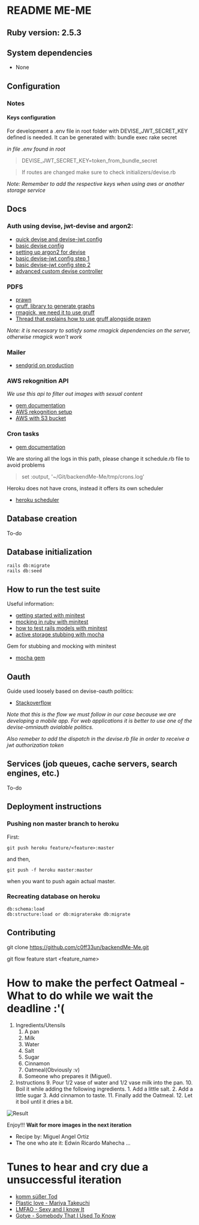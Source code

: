 # README ME-ME

## Ruby version: 2.5.3

## System dependencies

* None

## Configuration

### Notes

#### Keys configuration
For development a .env file in root folder with DEVISE_JWT_SECRET_KEY defined is needed. It can be generated with:
	bundle exec rake secret


*in file .env found in root*
>DEVISE_JWT_SECRET_KEY=token_from_bundle_secret

> If routes are changed make sure to check initializers/devise.rb

*Note: Remember to add the respective keys when using aws or another storage service*
#### 

## Docs

### Auth using devise, jwt-devise and argon2:
* [quick devise and devise-jwt config](https://medium.com/@nandhae/2019-how-i-set-up-authentication-with-jwt-in-just-a-few-lines-of-code-with-rails-5-api-devise-9db7d3cee2c0)
* [basic devise config](https://github.com/plataformatec/devise)
* [setting up argon2 for devise](https://ankane.org/devise-argon2)
* [basic devise-jwt config step 1](https://github.com/waiting-for-dev/devise-jwt/wiki/Configuring-devise-for-APIs)
* [basic devise-jwt config step 2](https://github.com/waiting-for-dev/devise-jwt)
* [advanced custom devise controller](https://thinkster.io/tutorials/rails-json-api/setting-up-users-and-authentication-for-our-api)

### PDFS
* [prawn](https://github.com/prawnpdf/prawn)
* [gruff, library to generate graphs](https://github.com/topfunky/gruff)
* [rmagick, we need it to use gruff](https://github.com/rmagick/rmagick)
* [Thread that explains how to use gruff alongside prawn](https://stackoverflow.com/questions/13071344/graphics-with-prawn)

*Note: it is necessary to satisfy some rmagick dependencies on the server, otherwise rmagick won't work*
### Mailer

* [sendgrid on production](https://stackoverflow.com/questions/44417596/action-mailer-production-rb-not-working-when-deployed-via-sendgrid-and-heroku)

### AWS rekognition API
*We use this api to filter out images with sexual content*
* [gem documentation](https://docs.aws.amazon.com/sdkforruby/api/Aws/Rekognition/Client.html#detect_moderation_labels-instance_method)
* [AWS rekognition setup](https://docs.aws.amazon.com/rekognition/latest/dg/moderation.html)
* [AWS with S3 bucket](https://stackoverflow.com/questions/55158595/rails-active-storage-aws-rekognition-detect-labels-filtered-labels)

### Cron tasks
*	[gem documentation](https://github.com/javan/whenever)

We are storing all the logs in this path, please change it schedule.rb file to avoid problems
>	set :output, '~/Git/backendMe-Me/tmp/crons.log'

Heroku does not have crons, instead it offers its own scheduler
* [heroku scheduler](https://devcenter.heroku.com/articles/scheduler)

## Database creation
To-do
## Database initialization
	
	rails db:migrate
	rails db:seed

## How to run the test suite
Useful information:
* [getting started with minitest](https://blog.codeship.com/getting-started-with-minitest/)
*	[mocking in ruby with minitest](https://semaphoreci.com/community/tutorials/mocking-in-ruby-with-minitest)
*	[how to test rails models with minitest](https://semaphoreci.com/community/tutorials/how-to-test-rails-models-with-minitest)
* [active storage stubbing with mocha](https://stackoverflow.com/questions/51603388/how-to-stub-file-size-on-active-storage-test-testunit)

Gem for stubbing and mocking with minitest
*	[mocha gem](https://github.com/freerange/mocha)

## Oauth
Guide used loosely based on devise-oauth politics:
* [Stackoverflow](https://stackoverflow.com/questions/14812179/using-omniauth-for-facebook-login-with-only-access-token)

*Note that this is the flow we must follow in our case because we are developing a mobile app. For web applications it is better to use one of the devise-omniauth avialable politics.*


*Also remeber to add the dispatch in the devise.rb file in order to receive a jwt authorization token*

## Services (job queues, cache servers, search engines, etc.)
To-do
## Deployment instructions

### Pushing non master branch to heroku

First:

	git push heroku feature/<feature>:master

and then,

	git push -f heroku master:master

when you want to push again actual master.

### Recreating database on heroku

	db:schema:load
	db:structure:load or db:migraterake db:migrate

## Contributing

git clone https://github.com/c0ff33un/backendMe-Me.git

git flow feature start <feature_name>

# How to make the perfect Oatmeal - What to do while we wait the deadline :'(
1. Ingredients/Utensils
	1. A pan
	2. Milk
	3. Water
	4. Salt
	5. Sugar
	6. Cinnamon
	7. Oatmeal(Obviously :v)
	8. Someone who prepares it (Miguel).
2. Instructions
	9. Pour 1/2 vase of water and 1/2 vase milk into the pan.
	10. Boil it while adding the following ingredients.
		1. Add a little salt.
		2. Add a little sugar
		3. Add cinnamon to taste.
	11. Finally add the Oatmeal.
	12. Let it boil until it dries a bit.

![Result](https://i.imgur.com/jY48LPW.jpg)


Enjoy!!!
**Wait for more images in the next iteration**
- Recipe by: Miguel Angel Ortiz
- The one who ate it: Edwin Ricardo Mahecha
...

# Tunes to hear and cry due a unsuccessful iteration
* [komm süßer Tod](https://www.youtube.com/watch?v=oIscL-Bjsq4)
* [Plastic love - Mariya Takeuchi](https://www.youtube.com/watch?v=9Gj47G2e1Jc)
* [LMFAO - Sexy and I know It](https://www.youtube.com/watch?v=wyx6JDQCslE)
* [Gotye - Somebody That I Used To Know](https://www.youtube.com/watch?v=8UVNT4wvIGY)